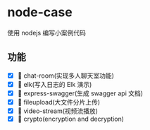 # node-case

使用 nodejs 编写小案例代码

## 功能

- [x] 🔨 chat-room(实现多人聊天室功能)
- [x] 🔨 elk(写入日志的 Elk 演示)
- [x] 🔨 express-swagger(生成 swagger api 文档)
- [x] 🔨 fileupload(大文件分片上传)
- [x] 🔨 video-stream(视频流播放)
- [x] 🔨 crypto(encryption and decryption)
